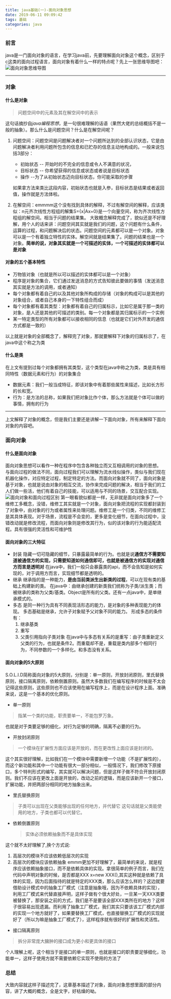 ```yaml
---
title: java基础(一)-面向对象思想
date: 2019-06-11 09:09:42
tags: 基础
categories: java
---
```

### 前言
java是一门面向对象的语言，在学习java前，先要理解面向对象这个概念，区别于c这类的面向过程语言，面向对象有着什么一样的特点呢？先上一张思维导图吧：
![面向对象思维导图](46AC7A10-A89C-42E9-BEAA-2D13BDD02A91.png)

---
### 对象

#### 什么是对象
> 问题空间中的元素及其在解空间中的表示

这句话摘抄自*java编程思想*，是一句很难理解的话语（果然大佬的总结概括不是一般的抽象）。那么什么是问题空间？什么是在解空间呢？
1. 问题空间：问题空间是问题解决者对一个问题所达到的全部认识状态，它是由问题解决者利用问题所包含的信息和已贮存的信息主动地构成的。一般来说包括3部分：
   - 初始状态 -- 开始时的不完全的信息或令人不满意的状况，
   - 目标状态 -- 你希望获得的信息或状态或者说是目标状态
   - 操作  --为了从初始状态迈向目标状态，你可能采取的步骤

   如果拿方法来类比这段内容，初始状态也就是入参，目标状态是结果或者返回值，操作就是方法体啦。
2. 在解空间：emmmm这个没有找到具体的解释，不过有解空间的解释，应该类似：n元齐次线性方程组的解集S={x|Ax=0}是一个向量空间，称为齐次线性方程组的解空间。相当于问题的结果集。
大致概念解释完成了，貌似还是不好理解，用个人的话来讲：问题空间其实就是我们的问题，这个问题有什么条件，运算的过程，和问题解决后的状态。问题空间的元素都可以是一个对象。对象可以是一个有着独立特性的实体。解空间就是结果集了。问题的结果也是一个对象。**简单的说，对象其实就是一个可描述的实体，一个可描述的实体都可以是对象**

#### 对象的五个基本特性
- 万物皆对象（也就是所以可以描述的实体都可以是一个对象）
- 程序是对象的集合，它们通过发送消息的方式告知彼此要做的事情（发送消息其实就是方法的调用，或者通知）
- 每个对象都有着自己的以及其他对象所构成的存储（对象的构成可以是其他的对象组合，或者自己本身的一下特性组合而成）
- 每个对象都有着其类型：对象都有着自己的归属标示，比如它是属于那一类的对象，是人还是其他的可描述的类别。每一个对象都是其归属标示的一个实例
- 某一特定类型的所有对象都可以接收相同的信息（也就是它们对外开发的通信方式都是一致的）

以上就是对象的全部概念了，解释完了对象，那就要解释下对象的归属标示了，在java中这个称之为类

#### 什么是类
在上文有提到过每个对象都拥有其类型，这个类型在java中称之为类，类是具有相同特性（数据元素和行为）的对象集合
- 数据元素：我们一般当成特征，即该对象中有着那些属性来描述，比如长方形的长和宽。
- 行为：是方法的总称，如果我们把对象比作个体，那么方法就是个体可以做的事情，拥有的行为

---
上文解释了对象的概念，但是我们主要还是讲解一下面向对象，所有来解释下面向对象的内容吧。

### 面向对象

#### 什么是面向对象
面向对象思想可以看作一种在程序中包含各种独立而又互相调用的对象的思想。
与面向过程的做法不同，面向过程我们可以理解为流水线似操作，类似与我们现在机器化操作，对应特定过程，制定特定的方法。而面向对象就不同了，面向对象是基于对象，也就是说由对象的相互交流，协作来完成问题的解决，相当于我们的工人们做一些活，他们有着自己的技能，可以适用与不同的场景，交互配合实现。
![面向对象和面向过程区别]()
第一眼看貌似都是一样，无非就是面向对象多了一个维修工多概念，没错，维修工其实就是一个对象，面向对象把流程的实现都封装到了对象中，由对象的行为或者属性来处理问题。维修工是一个归类，不同的维修工是其具体表现。对于场景，流程是不会变的，更多是变化细节，在面向过程中，没错改动就是修改流程，而面向对象则是修改其行为，似的该对象的行为能适配流程。具有很强的灵活性和可维护性

#### 面向对象的三大特征

- 封装
隐藏一切可隐藏的细节，只暴露最简单的行为。也就是说**通信方不需要知道被通信方的实现，只需要知道如何通信即可，也就是被通信方的实现对通信方而言是透明对**
在java中，我们一般只会暴露类的api，而不会告知是如何实现的，对于调用方而言，实现细节都是透明的。
- 继承
继承指的是一种能力，**是由当前类派生出新类的过程**，可以在现有类的基础上构建新的类。
在java中：由继承创建的新类我们统称为子类/派生类；而被继承的类称为父类/基类。Object是所有的父类。还有一点java中，是单继承模式的。
- 多态
是同一种行为具有不同表现活形态的能力，是对象的多种表现能力的体现。
多态基础是继承，允许子对象赋予父对象不同的能力。
形成多态的条件有：
  1. 继承基类
  2. 重写
  3. 父类引用指向子类对象
在java中与多态有关系的是重写：由子类重新定义父类的行为，也就是条件2。而重载却不是，重载是类内部多个相同行为，不同参数的一个多样化。和多态没有关系。

#### 面向对象的5大原则
S.O.L.I.D简称面向对象的5大原则，分别是：单一原则，开放封闭原则，里氏替换原则，接口隔离原则，依赖倒置原则。虽然大多数我们在编写程序的时候是不太会记得这些原则，这些原则也不应该使用在编写程序上，而是在设计程序上面。准确来说，这是一个基本的优化原则。
- 单一原则
> 指某一个类的功能，职责要单一，不能包罗万象。

也就是对于类要足够的细化，对行为足够的明确，隔离不必要的行为。
- 开放封闭原则
> 一个模块在扩展性方面应该是开放的，而在更改性上面应该是封闭的。

这个其实很好理解，比如我们在一个模块中需要新增一个功能（不是扩展性的），而这个新功能和其中一个功能有很大一部分相似，一般情况下，我们修改下原接口，多个特判形式的编写，其实就可以解决问题，但是这样子做不符合开放封闭原则。我们不应该在更改上面是开放的，改动之前的逻辑，而是应该新开一个接口，扩展功能，并把两部分相同的地方抽象出来。
- 里氏替换原则
>子类可以出现在父类能够出现的任何地方，并代替它
这句话就是父类能使用的地方，子类也都可以代替它。
- 依赖倒置原则
  > 实体必须依赖抽象而不是具体实现

这个就不太好理解了,换个方式说:
  1. 高层次的模块不应该依赖低层次的实现
  2. 高层次的模块应该依赖抽象
emmm更加不好理解了，最简单的来说，就是程序应该依赖抽象接口，而不是依赖具体的实现。拿很简单的例子而言，我们在代码中声明对象的时候，是否都是XXX x=new XXX(),其实这种就是依赖了具体的实现，因为后面指待的就是特定的XXX类，那么应该怎么样的？这边就要借助设计模式中的抽象工厂模式（注意是抽象哦，因为不依赖具体的实现），利用工厂模式来代替直接声明，这样子做有个很大好处，一旦某一天XXX类要被替换了，那安装之前的方式，我们是不是要该全部XXX类所在的地方？这样子很容易出现遗漏。而利用了抽象工厂模式，我们其实只要该该工厂模式内部的实现一个地方就好了，如果要替换工厂模式，也直接替换工厂模式的实现就好了（所以为嘛是抽象工厂模式了），这样程序就有很好的扩展性和灵活性。
- 接口隔离原则
> 拆分非常庞大臃肿的接口成为更小和更具体的接口

个人理解上呢，这个相当于是接口的单一原则，也就是接口的职责要足够细化，功能单一，这样子使用方就不需要依赖它实现不使用的方法了


### 总结
大致内容就这样子描述完了，这章基本描述了对象，面向对象思想里面的部分内容，讲了大概的概念，全是文字，好枯燥的呦。

